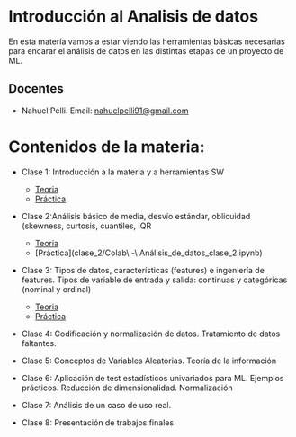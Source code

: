 # Introducción al Analisis de datos

En esta matería vamos a estar viendo las herramientas básicas necesarias para encarar el análisis de datos en las distintas etapas de un proyecto de ML.

## Docentes

- Nahuel Pelli. Email: nahuelpelli91@gmail.com

# Contenidos de la materia:

- Clase 1: Introducción a la materia y a herramientas SW
	- [Teoria](clase_1/clase1.pdf)
	- [Práctica](clase_1/practicas/)

- Clase 2:Análisis básico de media, desvío estándar, oblicuidad (skewness, curtosis, cuantiles, IQR
	- [Teoria](clase_2/AdDAI_clase2.pdf)
	- [Práctica](clase_2/Colab\ -\ Análisis_de_datos_clase_2.ipynb)

- Clase 3: Tipos de datos, características (features) e ingeniería de features. Tipos de variable de entrada y salida: continuas y categóricas (nominal y ordinal)
	- [Teoria](clase_3/mcd_ada_clase3.pdf)
	- [Práctica](clase_3/notebooks/)
- Clase 4: Codificación y normalización de datos. Tratamiento de datos faltantes.

- Clase 5: Conceptos de Variables Aleatorias. Teoría de la información

- Clase 6: Aplicación de test estadísticos univariados para ML. Ejemplos prácticos. Reducción de dimensionalidad. Normalización

- Clase 7: Análisis de un caso de uso real.

- Clase 8: Presentación de trabajos finales

